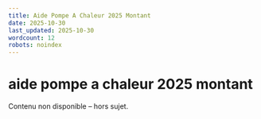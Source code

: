 ```yaml
---
title: Aide Pompe A Chaleur 2025 Montant
date: 2025-10-30
last_updated: 2025-10-30
wordcount: 12
robots: noindex
---
```


# aide pompe a chaleur 2025 montant

Contenu non disponible – hors sujet.